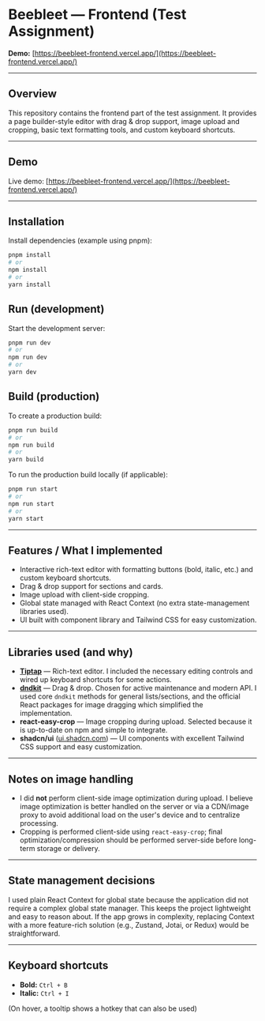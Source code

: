 # Beebleet — Frontend (Test Assignment)

**Demo:** [https://beebleet-frontend.vercel.app/](https://beebleet-frontend.vercel.app/)

---

## Overview

This repository contains the frontend part of the test assignment. It provides a page builder-style editor with drag & drop support, image upload and cropping, basic text formatting tools, and custom keyboard shortcuts.

---

## Demo

Live demo: [https://beebleet-frontend.vercel.app/](https://beebleet-frontend.vercel.app/)

---

## Installation

Install dependencies (example using pnpm):

```bash
pnpm install
# or
npm install
# or
yarn install
```

## Run (development)

Start the development server:

```bash
pnpm run dev
# or
npm run dev
# or
yarn dev
```

## Build (production)

To create a production build:

```bash
pnpm run build
# or
npm run build
# or
yarn build
```

To run the production build locally (if applicable):

```bash
pnpm run start
# or
npm run start
# or
yarn start
```

---

## Features / What I implemented

- Interactive rich-text editor with formatting buttons (bold, italic, etc.) and custom keyboard shortcuts.
- Drag & drop support for sections and cards.
- Image upload with client-side cropping.
- Global state managed with React Context (no extra state-management libraries used).
- UI built with component library and Tailwind CSS for easy customization.

---

## Libraries used (and why)

- **[Tiptap](https://tiptap.dev/)** — Rich-text editor. I included the necessary editing controls and wired up keyboard shortcuts for some actions.
- **[dndkit](https://dndkit.com/)** — Drag & drop. Chosen for active maintenance and modern API. I used core `dndkit` methods for general lists/sections, and the official React packages for image dragging which simplified the implementation.
- **react-easy-crop** — Image cropping during upload. Selected because it is up-to-date on npm and simple to integrate.
- **shadcn/ui** ([ui.shadcn.com](https://ui.shadcn.com/)) — UI components with excellent Tailwind CSS support and easy customization.

---

## Notes on image handling

- I did **not** perform client-side image optimization during upload. I believe image optimization is better handled on the server or via a CDN/image proxy to avoid additional load on the user's device and to centralize processing.
- Cropping is performed client-side using `react-easy-crop`; final optimization/compression should be performed server-side before long-term storage or delivery.

---

## State management decisions

I used plain React Context for global state because the application did not require a complex global state manager. This keeps the project lightweight and easy to reason about. If the app grows in complexity, replacing Context with a more feature-rich solution (e.g., Zustand, Jotai, or Redux) would be straightforward.

---

## Keyboard shortcuts

- **Bold:** `Ctrl + B`
- **Italic:** `Ctrl + I`

(On hover, a tooltip shows a hotkey that can also be used)
